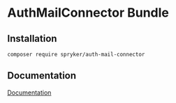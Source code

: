 # AuthMailConnector Bundle

## Installation

```
composer require spryker/auth-mail-connector
```

## Documentation

[Documentation](https://spryker.github.io)
